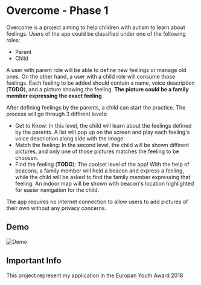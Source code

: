 # Overcome - Phase 1
Overcome is a project aiming to help children with autism to learn about feelings.
Users of the app could be classified under one of the following roles:
  - Parent
  - Child

A user with parent role will be able to define new feelings or manage old ones. On the other hand, a user with a child role will consume those feelings.
Each feeling to be added should contain a name, voice description (**TODO**), and a picture showing the feeling. **The picture could be a family member expressing the exact feeling**.

After defining feelings by the parents, a child can start the practice. The process will go through 3 diffirent levels:

  - Get to Know: In this level, the child will learn about the feelings defined by the parents. A list will pop up on the screen and play each feeling's voice descriotion along side with the image.
  - Match the feeling: In the second level, the child will be shown diffirent pictures, and only one of those pictures matches the feeling to be choosen.
  - Find the feeling (**TODO**): The coolset level of the app! With the help of beacons, a family member will hold a beacon and express a feeling, while the child will be asked to find the family member expressing that feeling. An indoor map will be shown with beacon's location highlighted for easier navigation for the child.

The app requires no internet connection to allow users to add pictures of their own without any privacy concerns.

## Demo 
![Demo](screenshots/Overcom.gif?raw=true=50x10)

## Important Info
This project represent my application in the Europan Youth Award 2018
